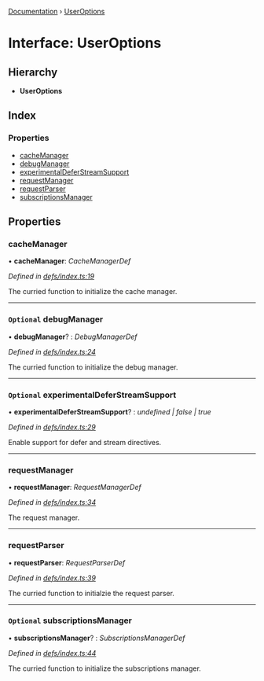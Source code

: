 [Documentation](../README.md) › [UserOptions](useroptions.md)

# Interface: UserOptions

## Hierarchy

* **UserOptions**

## Index

### Properties

* [cacheManager](useroptions.md#cachemanager)
* [debugManager](useroptions.md#optional-debugmanager)
* [experimentalDeferStreamSupport](useroptions.md#optional-experimentaldeferstreamsupport)
* [requestManager](useroptions.md#requestmanager)
* [requestParser](useroptions.md#requestparser)
* [subscriptionsManager](useroptions.md#optional-subscriptionsmanager)

## Properties

###  cacheManager

• **cacheManager**: *CacheManagerDef*

*Defined in [defs/index.ts:19](https://github.com/badbatch/graphql-box/blob/e966cb9b/packages/client/src/defs/index.ts#L19)*

The curried function to initialize the cache manager.

___

### `Optional` debugManager

• **debugManager**? : *DebugManagerDef*

*Defined in [defs/index.ts:24](https://github.com/badbatch/graphql-box/blob/e966cb9b/packages/client/src/defs/index.ts#L24)*

The curried function to initialize the debug manager.

___

### `Optional` experimentalDeferStreamSupport

• **experimentalDeferStreamSupport**? : *undefined | false | true*

*Defined in [defs/index.ts:29](https://github.com/badbatch/graphql-box/blob/e966cb9b/packages/client/src/defs/index.ts#L29)*

Enable support for defer and stream directives.

___

###  requestManager

• **requestManager**: *RequestManagerDef*

*Defined in [defs/index.ts:34](https://github.com/badbatch/graphql-box/blob/e966cb9b/packages/client/src/defs/index.ts#L34)*

The request manager.

___

###  requestParser

• **requestParser**: *RequestParserDef*

*Defined in [defs/index.ts:39](https://github.com/badbatch/graphql-box/blob/e966cb9b/packages/client/src/defs/index.ts#L39)*

The curried function to initialzie the request parser.

___

### `Optional` subscriptionsManager

• **subscriptionsManager**? : *SubscriptionsManagerDef*

*Defined in [defs/index.ts:44](https://github.com/badbatch/graphql-box/blob/e966cb9b/packages/client/src/defs/index.ts#L44)*

The curried function to initialize the subscriptions manager.
